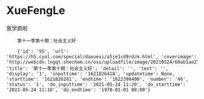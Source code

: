 # XueFengLe     

我学疯啦    

        第十一季第十期：社会主义好     

        {'id': '55', 'url': 'https://h5.cyol.com/special/daxuexi/a5je1cd9rd/m.html', 'coverimage': 'http://webcdn.lngqt.shechem.cn/oss/uploadfile/image/20210524/60ab1ae27414a.jpg', 'title': '第十一季第十期：社会主义好', 'detail': '', 'text': '', 'display': '1', 'inputtime': '1621826418', 'updatetime': None, 'starttime': '1621826281', 'endtime': '1622390400', 'number': '46', 'status': '1', 'do_inputtime': '2021-05-24 11:20', 'do_starttime': '2021-05-24 11:18', 'do_endtime': '1970-01-01 08:00'}